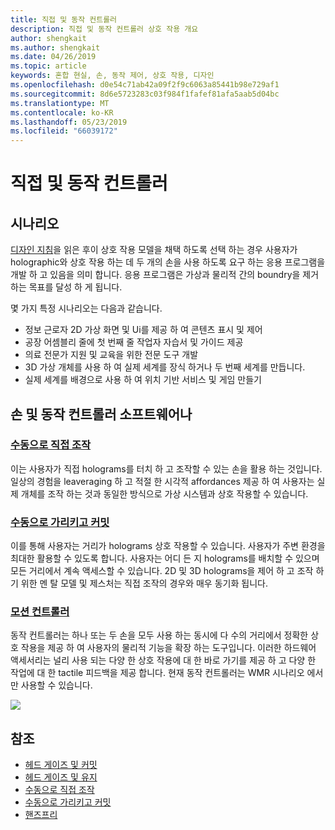 ```yaml
---
title: 직접 및 동작 컨트롤러
description: 직접 및 동작 컨트롤러 상호 작용 개요
author: shengkait
ms.author: shengkait
ms.date: 04/26/2019
ms.topic: article
keywords: 혼합 현실, 손, 동작 제어, 상호 작용, 디자인
ms.openlocfilehash: d0e54c71ab42a09f2f9c6063a85441b98e729af1
ms.sourcegitcommit: 8d6e5723283c03f984f1fafef81afa5aab5d04bc
ms.translationtype: MT
ms.contentlocale: ko-KR
ms.lasthandoff: 05/23/2019
ms.locfileid: "66039172"
---
```

# <a name="hands-and-motion-controllers"></a>직접 및 동작 컨트롤러
## <a name="scenarios"></a>시나리오
[디자인 지침](interaction-fundamentals.md)을 읽은 후이 상호 작용 모델을 채택 하도록 선택 하는 경우 사용자가 holographic와 상호 작용 하는 데 두 개의 손을 사용 하도록 요구 하는 응용 프로그램을 개발 하 고 있음을 의미 합니다. 응용 프로그램은 가상과 물리적 간의 boundry을 제거 하는 목표를 달성 하 게 됩니다.

몇 가지 특정 시나리오는 다음과 같습니다.
* 정보 근로자 2D 가상 화면 및 Ui를 제공 하 여 콘텐츠 표시 및 제어
* 공장 어셈블리 줄에 첫 번째 줄 작업자 자습서 및 가이드 제공
* 의료 전문가 지원 및 교육을 위한 전문 도구 개발  
* 3D 가상 개체를 사용 하 여 실제 세계를 장식 하거나 두 번째 세계를 만듭니다. 
* 실제 세계를 배경으로 사용 하 여 위치 기반 서비스 및 게임 만들기

## <a name="hands-and-motion-controllers-modalities"></a>손 및 동작 컨트롤러 소프트웨어나
### <a name="direct-manipulation-with-handsdirect-manipulationmd"></a>[수동으로 직접 조작](direct-manipulation.md)
이는 사용자가 직접 holograms를 터치 하 고 조작할 수 있는 손을 활용 하는 것입니다. 일상의 경험을 leaveraging 하 고 적절 한 시각적 affordances 제공 하 여 사용자는 실제 개체를 조작 하는 것과 동일한 방식으로 가상 시스템과 상호 작용할 수 있습니다.   

### <a name="point-and-commit-with-handspoint-and-commitmd"></a>[수동으로 가리키고 커밋](point-and-commit.md)
이를 통해 사용자는 거리가 holograms 상호 작용할 수 있습니다. 사용자가 주변 환경을 최대한 활용할 수 있도록 합니다. 사용자는 어디 든 지 holograms를 배치할 수 있으며 모든 거리에서 계속 액세스할 수 있습니다. 2D 및 3D holograms을 제어 하 고 조작 하기 위한 멘 탈 모델 및 제스처는 직접 조작의 경우와 매우 동기화 됩니다.

### <a name="motion-controllersmotion-controllersmd"></a>[모션 컨트롤러](motion-controllers.md)
동작 컨트롤러는 하나 또는 두 손을 모두 사용 하는 동시에 다 수의 거리에서 정확한 상호 작용을 제공 하 여 사용자의 물리적 기능을 확장 하는 도구입니다. 이러한 하드웨어 액세서리는 널리 사용 되는 다양 한 상호 작용에 대 한 바로 가기를 제공 하 고 다양 한 작업에 대 한 tactile 피드백을 제공 합니다. 현재 동작 컨트롤러는 WMR 시나리오 에서만 사용할 수 있습니다. 

![](images/Hands-and-controllers-720px.jpg)<br>

## <a name="see-also"></a>참조
* [헤드 게이즈 및 커밋](gaze-and-commit.md)
* [헤드 게이즈 및 유지](gaze-and-dwell.md)
* [수동으로 직접 조작](direct-manipulation.md)
* [수동으로 가리키고 커밋](point-and-commit.md)
* [핸즈프리](hands-free.md)
